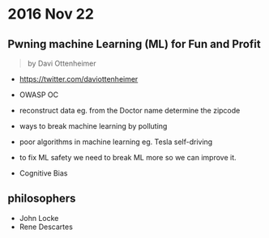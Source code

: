 # 2016 Nov 22

## Pwning machine Learning (ML) for Fun and Profit

> by Davi Ottenheimer

- https://twitter.com/daviottenheimer
- OWASP OC

- reconstruct data eg. from the Doctor name determine the zipcode
- ways to break machine learning by polluting
- poor algorithms in machine learning eg. Tesla self-driving
- to fix ML safety we need to break ML more so we can improve it.
- Cognitive Bias

## philosophers
- John Locke
- Rene Descartes

